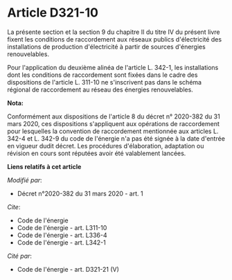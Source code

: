 # Article D321-10

La présente section et la section 9 du chapitre II du titre IV du présent livre fixent les conditions de raccordement aux
réseaux publics d'électricité des installations de production d'électricité à partir de sources d'énergies renouvelables.

Pour l'application du deuxième alinéa de l'article L. 342-1, les installations dont les conditions de raccordement sont
fixées dans le cadre des dispositions de l'article L. 311-10 ne s'inscrivent pas dans le schéma régional de raccordement au
réseau des énergies renouvelables.

**Nota:**

Conformément aux dispositions de l'article 8 du décret n° 2020-382 du 31 mars 2020, ces dispositions s'appliquent aux
opérations de raccordement pour lesquelles la convention de raccordement mentionnée aux articles L. 342-4 et L. 342-9 du code
de l'énergie n'a pas été signée à la date d'entrée en vigueur dudit décret. Les procédures d'élaboration, adaptation ou
révision en cours sont réputées avoir été valablement lancées.

**Liens relatifs à cet article**

_Modifié par_:

  - Décret n°2020-382 du 31 mars 2020 - art. 1

_Cite_:

  - Code de l'énergie
  - Code de l'énergie - art. L311-10
  - Code de l'énergie - art. L336-4
  - Code de l'énergie - art. L342-1

_Cité par_:

  - Code de l'énergie - art. D321-21 (V)
